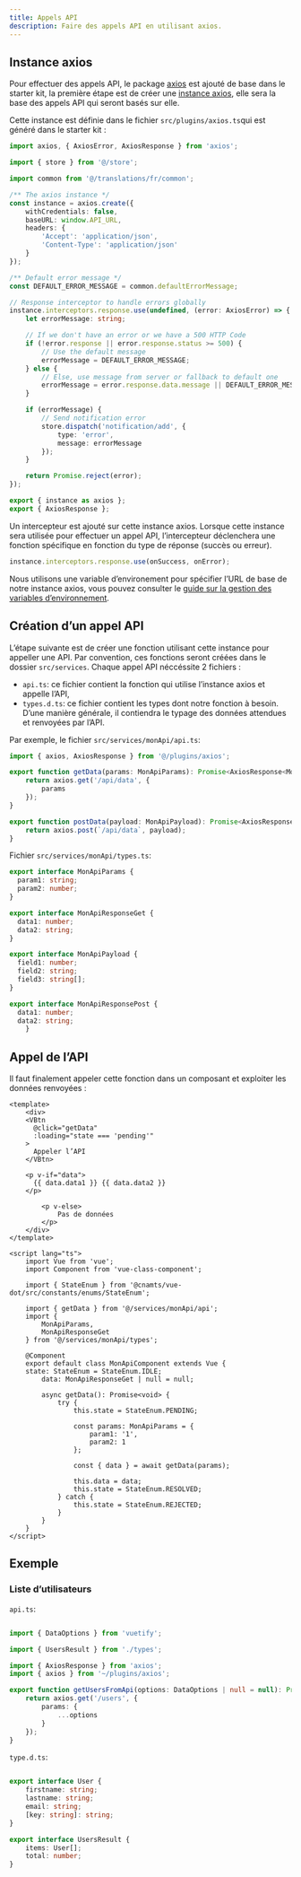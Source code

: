 ```yaml
---
title: Appels API
description: Faire des appels API en utilisant axios.
---
```


## Instance axios

Pour effectuer des appels API, le package [axios](https://axios-http.com/docs/intro) est ajouté de base dans le starter kit, la première étape est de créer une [instance axios](https://axios-http.com/docs/instance), elle sera la base des appels API qui seront basés sur elle.

Cette instance est définie dans le fichier `src/plugins/axios.ts`qui est généré dans le starter kit :

```ts
import axios, { AxiosError, AxiosResponse } from 'axios';

import { store } from '@/store';

import common from '@/translations/fr/common';

/** The axios instance */
const instance = axios.create({
	withCredentials: false,
	baseURL: window.API_URL,
	headers: {
		'Accept': 'application/json',
		'Content-Type': 'application/json'
	}
});

/** Default error message */
const DEFAULT_ERROR_MESSAGE = common.defaultErrorMessage;

// Response interceptor to handle errors globally
instance.interceptors.response.use(undefined, (error: AxiosError) => {
	let errorMessage: string;

	// If we don't have an error or we have a 500 HTTP Code
	if (!error.response || error.response.status >= 500) {
		// Use the default message
		errorMessage = DEFAULT_ERROR_MESSAGE;
	} else {
		// Else, use message from server or fallback to default one
		errorMessage = error.response.data.message || DEFAULT_ERROR_MESSAGE;
	}

	if (errorMessage) {
		// Send notification error
		store.dispatch('notification/add', {
			type: 'error',
			message: errorMessage
		});
	}

	return Promise.reject(error);
});

export { instance as axios };
export { AxiosResponse };

```

<doc-alert type="info">

Un intercepteur est ajouté sur cette instance axios. Lorsque cette instance sera utilisée pour effectuer un appel API, l’intercepteur déclenchera une fonction spécifique en fonction du type de réponse (succès ou erreur). 

```ts
instance.interceptors.response.use(onSuccess, onError);
```

</doc-alert>

<doc-alert type="info">

Nous utilisons une variable d’environement pour spécifier l’URL de base de notre instance axios, vous pouvez consulter le [guide sur la gestion des variables d’environnement](/guides/variables-environnement).

</doc-alert>

## Création d’un appel API

L’étape suivante est de créer une fonction utilisant cette instance pour appeller une API. Par convention, ces fonctions seront créées dans le dossier `src/services`. Chaque appel API néccéssite 2 fichiers :
- `api.ts`: ce fichier contient la fonction qui utilise l’instance axios et appelle l’API,
- `types.d.ts`: ce fichier contient les types dont notre fonction à besoin. D’une manière générale, il contiendra le typage des données attendues et renvoyées par l’API.

Par exemple, le fichier `src/services/monApi/api.ts`:

```ts
import { axios, AxiosResponse } from '@/plugins/axios';

export function getData(params: MonApiParams): Promise<AxiosResponse<MonApiResponseGet>> {
	return axios.get('/api/data', {
		params
	});
}

export function postData(payload: MonApiPayload): Promise<AxiosResponse<MonApiResponsePost>> {
	return axios.post(`/api/data`, payload);
}

```

Fichier `src/services/monApi/types.ts`:

```ts
export interface MonApiParams {
  param1: string;
  param2: number;
}

export interface MonApiResponseGet {
  data1: number;
  data2: string;
}

export interface MonApiPayload {
  field1: number;
  field2: string;
  field3: string[];
}

export interface MonApiResponsePost {
  data1: number;
  data2: string;
	}
```

## Appel de l’API

Il faut finalement appeler cette fonction dans un composant et exploiter les données renvoyées :

```vue
<template>
	<div>
    <VBtn
      @click="getData"
      :loading="state === 'pending'"
    >
      Appeler l’API
    </VBtn>

    <p v-if="data">
      {{ data.data1 }} {{ data.data2 }}
    </p>

		<p v-else>
			Pas de données
		</p>
	</div>
</template>

<script lang="ts">
	import Vue from 'vue';
	import Component from 'vue-class-component';

	import { StateEnum } from '@cnamts/vue-dot/src/constants/enums/StateEnum';

	import { getData } from '@/services/monApi/api';
	import {
		MonApiParams,
		MonApiResponseGet
	} from '@/services/monApi/types';

	@Component
	export default class MonApiComponent extends Vue {
    state: StateEnum = StateEnum.IDLE;
		data: MonApiResponseGet | null = null;

		async getData(): Promise<void> {
			try {
				this.state = StateEnum.PENDING;
				
				const params: MonApiParams = {
					param1: '1',
					param2: 1
				};

				const { data } = await getData(params);

				this.data = data;
				this.state = StateEnum.RESOLVED;
			} catch {
				this.state = StateEnum.REJECTED;
			}
		}
	}
</script>

```

## Exemple

### Liste d’utilisateurs

<doc-example file="guides/api/usage"></doc-example>

`api.ts`: 

```ts

import { DataOptions } from 'vuetify';

import { UsersResult } from './types';

import { AxiosResponse } from 'axios';
import { axios } from '~/plugins/axios';

export function getUsersFromApi(options: DataOptions | null = null): Promise<AxiosResponse<UsersResult>> {
	return axios.get('/users', {
		params: {
			...options
		}
	});
}
```

`type.d.ts`: 

```ts

export interface User {
	firstname: string;
	lastname: string;
	email: string;
	[key: string]: string;
}

export interface UsersResult {
	items: User[];
	total: number;
}

```
